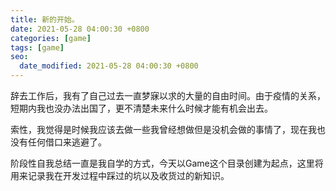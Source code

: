 ```yaml
---
title: 新的开始。
date: 2021-05-28 04:00:30 +0800
categories: [game]
tags: [game]
seo:
  date_modified: 2021-05-28 04:00:30 +0800
---
```


辞去工作后，我有了自己过去一直梦寐以求的大量的自由时间。由于疫情的关系，短期内我也没办法出国了，更不清楚未来什么时候才能有机会出去。

索性，我觉得是时候我应该去做一些我曾经想做但是没机会做的事情了，现在我也没有任何借口来逃避了。

阶段性自我总结一直是我自学的方式，今天以Game这个目录创建为起点，这里将用来记录我在开发过程中踩过的坑以及收货过的新知识。